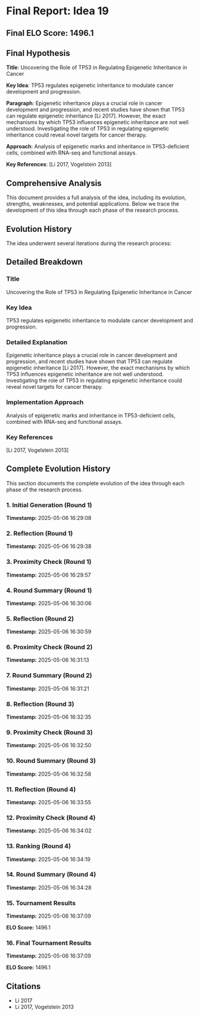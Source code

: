 # Final Report: Idea 19

## Final ELO Score: 1496.1

## Final Hypothesis

**Title**: Uncovering the Role of TP53 in Regulating Epigenetic Inheritance in Cancer

**Key Idea**: TP53 regulates epigenetic inheritance to modulate cancer development and progression.

**Paragraph**: Epigenetic inheritance plays a crucial role in cancer development and progression, and recent studies have shown that TP53 can regulate epigenetic inheritance [Li 2017]. However, the exact mechanisms by which TP53 influences epigenetic inheritance are not well understood. Investigating the role of TP53 in regulating epigenetic inheritance could reveal novel targets for cancer therapy.

**Approach**: Analysis of epigenetic marks and inheritance in TP53-deficient cells, combined with RNA-seq and functional assays.

**Key References**: [Li 2017, Vogelstein 2013]

## Comprehensive Analysis

This document provides a full analysis of the idea, including its evolution, strengths, weaknesses, and potential applications. Below we trace the development of this idea through each phase of the research process.

## Evolution History

The idea underwent several iterations during the research process:

## Detailed Breakdown

### Title

Uncovering the Role of TP53 in Regulating Epigenetic Inheritance in Cancer

### Key Idea

TP53 regulates epigenetic inheritance to modulate cancer development and progression.

### Detailed Explanation

Epigenetic inheritance plays a crucial role in cancer development and progression, and recent studies have shown that TP53 can regulate epigenetic inheritance [Li 2017]. However, the exact mechanisms by which TP53 influences epigenetic inheritance are not well understood. Investigating the role of TP53 in regulating epigenetic inheritance could reveal novel targets for cancer therapy.

### Implementation Approach

Analysis of epigenetic marks and inheritance in TP53-deficient cells, combined with RNA-seq and functional assays.

### Key References

[Li 2017, Vogelstein 2013]

## Complete Evolution History

This section documents the complete evolution of the idea through each phase of the research process.

### 1. Initial Generation (Round 1)
**Timestamp:** 2025-05-06 16:29:08



### 2. Reflection (Round 1)
**Timestamp:** 2025-05-06 16:29:38



### 3. Proximity Check (Round 1)
**Timestamp:** 2025-05-06 16:29:57



### 4. Round Summary (Round 1)
**Timestamp:** 2025-05-06 16:30:06



### 5. Reflection (Round 2)
**Timestamp:** 2025-05-06 16:30:59



### 6. Proximity Check (Round 2)
**Timestamp:** 2025-05-06 16:31:13



### 7. Round Summary (Round 2)
**Timestamp:** 2025-05-06 16:31:21



### 8. Reflection (Round 3)
**Timestamp:** 2025-05-06 16:32:35



### 9. Proximity Check (Round 3)
**Timestamp:** 2025-05-06 16:32:50



### 10. Round Summary (Round 3)
**Timestamp:** 2025-05-06 16:32:58



### 11. Reflection (Round 4)
**Timestamp:** 2025-05-06 16:33:55



### 12. Proximity Check (Round 4)
**Timestamp:** 2025-05-06 16:34:02



### 13. Ranking (Round 4)
**Timestamp:** 2025-05-06 16:34:19



### 14. Round Summary (Round 4)
**Timestamp:** 2025-05-06 16:34:28



### 15. Tournament Results
**Timestamp:** 2025-05-06 16:37:09

**ELO Score:** 1496.1



### 16. Final Tournament Results
**Timestamp:** 2025-05-06 16:37:09

**ELO Score:** 1496.1



## Citations

- Li 2017
- Li 2017, Vogelstein 2013
